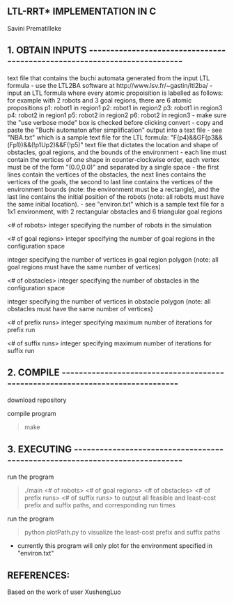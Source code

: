 ## LTL-RRT* IMPLEMENTATION IN C
Savini Prematilleke

## 1. OBTAIN INPUTS -------------------------------------------------------------------------
<NBA text file> 
text file that contains the buchi automata generated from the input LTL formula
- use the LTL2BA software at http://www.lsv.fr/~gastin/ltl2ba/
- input an LTL formula where every atomic propoisition is labelled as follows:
  for example with 2 robots and 3 goal regions, there are 6 atomic propositions
  p1: robot1 in region1
  p2: robot1 in region2 
  p3: robot1 in region3
  p4: robot2 in region1
  p5: robot2 in region2
  p6: robot2 in region3
- make sure the "use verbose mode" box is checked before clicking convert
- copy and paste the "Buchi automaton after simplification" output into a text file
- see "NBA.txt" which is a sample text file for the LTL formula:
  "F(p4)&&GF(p3&&(Fp1))&&(!p1Up2)&&F(!p5)"

<environment text file> 
text file that dictates the location and shape of obstacles, goal regions, and the bounds 
of the environment
- each line must contain the vertices of one shape in counter-clockwise order, each vertex 
  must be of the form "(0.0,0.0)" and separated by a single space
- the first lines contain the vertices of the obstacles, the next lines contains the 
  vertices of the goals, the second to last line contains the vertices of the environment 
  bounds (note: the environment must be a rectangle), and the last line contains the 
  initial position of the robots (note: all robots must have the same initial location). 
- see "environ.txt" which is a sample text file for a 1x1 environment, with 2 rectangular 
  obstacles and 6 triangular goal regions

<# of robots> 
integer specifying the number of robots in the simulation

<# of goal regions> 
integer specifying the number of goal regions in the configuration space

<goal size> 
integer specifying the number of vertices in goal region polygon (note: all goal regions 
must have the same number of vertices)

<# of obstacles> 
integer specifying the number of obstacles in the configuration space

<obstacle size>
integer specifying the number of vertices in obstacle polygon (note: all obstacles must 
have the same number of vertices)

<# of prefix runs> 
integer specifying maximum number of iterations for prefix run

<# of suffix runs>
integer specifying maximum number of iterations for suffix run

## 2. COMPILE ------------------------------------------------------------------------------
download repository 

compile program
> make

## 3. EXECUTING ----------------------------------------------------------------------------
run the program
> ./main <NBA text file> <environment text file> <# of robots> <# of goal regions> <goal 
  size> <# of obstacles> <obstacle size> <# of prefix runs> <# of suffix runs>
to output all feasible and least-cost prefix and suffix paths, and corresponding run times

run the program
> python plotPath.py 
to visualize the least-cost prefix and suffix paths
- currently this program will only plot for the environment specified in "environ.txt"

## REFERENCES: 
Based on the work of user XushengLuo
